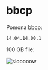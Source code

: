 # bbcp

Pomona bbcp:

```
14.04.14.00.1
```

100 GB file:

![slooooow](https://github.com/uschpc/NSF21-528/blob/main/Results-and-Metrics/Pomona/Screen%20Shot%202021-02-04%20at%203.54.50%20PM.png)
